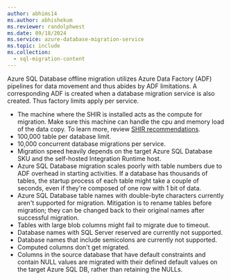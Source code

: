 ```yaml
---
author: abhims14
ms.author: abhishekum
ms.reviewer: randolphwest
ms.date: 09/18/2024
ms.service: azure-database-migration-service
ms.topic: include
ms.collection:
  - sql-migration-content
---
```


Azure SQL Database offline migration utilizes Azure Data Factory (ADF) pipelines for data movement and thus abides by ADF limitations. A corresponding ADF is created when a database migration service is also created. Thus factory limits apply per service.

- The machine where the SHIR is installed acts as the compute for migration. Make sure this machine can handle the cpu and memory load of the data copy. To learn more, review [SHIR recommendations](/azure/data-factory/create-self-hosted-integration-runtime).
- 100,000 table per database limit.
- 10,000 concurrent database migrations per service.
- Migration speed heavily depends on the target Azure SQL Database SKU and the self-hosted Integration Runtime host.
- Azure SQL Database migration scales poorly with table numbers due to ADF overhead in starting activities. If a database has thousands of tables, the startup process of each table might take a couple of seconds, even if they're composed of one row with 1 bit of data.
- Azure SQL Database table names with double-byte characters currently aren't supported for migration. Mitigation is to rename tables before migration; they can be changed back to their original names after successful migration.
- Tables with large blob columns might fail to migrate due to timeout.
- Database names with SQL Server reserved are currently not supported.
- Database names that include semicolons are currently not supported.
- Computed columns don't get migrated.
- Columns in the source database that have default constraints and contain NULL values are migrated with their defined default values on the target Azure SQL DB, rather than retaining  the NULLs.
